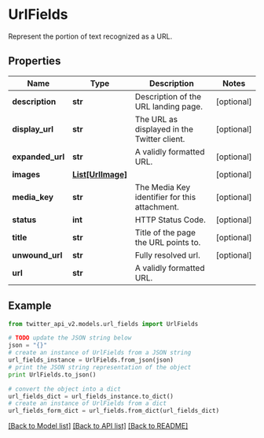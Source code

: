 # UrlFields

Represent the portion of text recognized as a URL.

## Properties
Name | Type | Description | Notes
------------ | ------------- | ------------- | -------------
**description** | **str** | Description of the URL landing page. | [optional] 
**display_url** | **str** | The URL as displayed in the Twitter client. | [optional] 
**expanded_url** | **str** | A validly formatted URL. | [optional] 
**images** | [**List[UrlImage]**](UrlImage.md) |  | [optional] 
**media_key** | **str** | The Media Key identifier for this attachment. | [optional] 
**status** | **int** | HTTP Status Code. | [optional] 
**title** | **str** | Title of the page the URL points to. | [optional] 
**unwound_url** | **str** | Fully resolved url. | [optional] 
**url** | **str** | A validly formatted URL. | 

## Example

```python
from twitter_api_v2.models.url_fields import UrlFields

# TODO update the JSON string below
json = "{}"
# create an instance of UrlFields from a JSON string
url_fields_instance = UrlFields.from_json(json)
# print the JSON string representation of the object
print UrlFields.to_json()

# convert the object into a dict
url_fields_dict = url_fields_instance.to_dict()
# create an instance of UrlFields from a dict
url_fields_form_dict = url_fields.from_dict(url_fields_dict)
```
[[Back to Model list]](../README.md#documentation-for-models) [[Back to API list]](../README.md#documentation-for-api-endpoints) [[Back to README]](../README.md)


